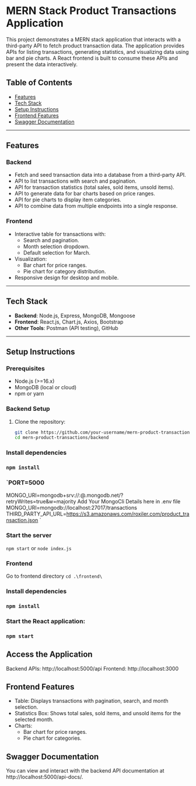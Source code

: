 # MERN Stack Product Transactions Application

This project demonstrates a MERN stack application that interacts with a third-party API to fetch product transaction data. The application provides APIs for listing transactions, generating statistics, and visualizing data using bar and pie charts. A React frontend is built to consume these APIs and present the data interactively.

## Table of Contents
- [Features](#features)
- [Tech Stack](#tech-stack)
- [Setup Instructions](#setup-instructions)
- [Frontend Features](#frontend-features)
- [Swagger Documentation](#swagger-documentation)
---

## Features
### Backend
- Fetch and seed transaction data into a database from a third-party API.
- API to list transactions with search and pagination.
- API for transaction statistics (total sales, sold items, unsold items).
- API to generate data for bar charts based on price ranges.
- API for pie charts to display item categories.
- API to combine data from multiple endpoints into a single response.

### Frontend
- Interactive table for transactions with:
  - Search and pagination.
  - Month selection dropdown.
  - Default selection for March.
- Visualization:
  - Bar chart for price ranges.
  - Pie chart for category distribution.
- Responsive design for desktop and mobile.

---

## Tech Stack
- **Backend**: Node.js, Express, MongoDB, Mongoose
- **Frontend**: React.js, Chart.js, Axios, Bootstrap
- **Other Tools**: Postman (API testing), GitHub

---

## Setup Instructions

### Prerequisites
- Node.js (>=16.x)
- MongoDB (local or cloud)
- npm or yarn

### Backend Setup
1. Clone the repository:
   ```bash
   git clone https://github.com/your-username/mern-product-transactions.git
   cd mern-product-transactions/backend

### Install dependencies
### `npm install`
### `PORT=5000
MONGO_URI=mongodb+srv://<username>:<password>@<cluster-url>.mongodb.net/<database>?retryWrites=true&w=majority
Add Your MongoCli Details here in .env file
MONGO_URI=mongodb://localhost:27017/transactions
THIRD_PARTY_API_URL=https://s3.amazonaws.com/roxiler.com/product_transaction.json
`
### Start the server
`npm start`
or
`node index.js`

### Frontend
Go to frontend directory
`cd .\frontend\`
### Install dependencies
### `npm install`
### Start the React application:
### `npm start`
## Access the Application
Backend APIs: http://localhost:5000/api
Frontend: http://localhost:3000

## Frontend Features
- Table: Displays transactions with pagination, search, and month selection.
- Statistics Box: Shows total sales, sold items, and unsold items for the selected month.
- Charts:
   - Bar chart for price ranges.
   - Pie chart for categories.

## Swagger Documentation
You can view and interact with the backend API documentation at http://localhost:5000/api-docs/.


